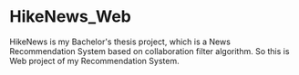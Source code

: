 # HikeNews_Web
HikeNews is my Bachelor's thesis project, which is a News Recommendation System based on collaboration filter algorithm. 
So this is Web project of my Recommendation System.
